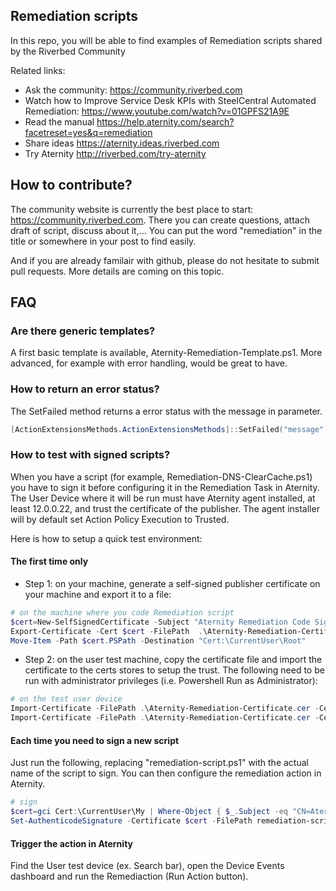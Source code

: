 ## Remediation scripts

In this repo, you will be able to find examples of Remediation scripts shared by the Riverbed Community

Related links:

- Ask the community: https://community.riverbed.com
- Watch how to Improve Service Desk KPIs with SteelCentral Automated Remediation: https://www.youtube.com/watch?v=01GPFS21A9E
- Read the manual https://help.aternity.com/search?facetreset=yes&q=remediation
- Share ideas https://aternity.ideas.riverbed.com 
- Try Aternity http://riverbed.com/try-aternity


## How to contribute?

The community website is currently the best place to start: https://community.riverbed.com.
There you can create questions, attach draft of script, discuss about it,... You can put the word "remediation" in the title or somewhere in your post to find easily.

And if you are already familair with github, please do not hesitate to submit pull requests. More details are coming on this topic.

## FAQ

### Are there generic templates?

A first basic template is available, Aternity-Remediation-Template.ps1.
More advanced, for example with error handling, would be great to have.

### How to return an error status?

The SetFailed method returns a error status with the message in parameter. 

```powershell
[ActionExtensionsMethods.ActionExtensionsMethods]::SetFailed("message")
```

### How to test with signed scripts?

When you have a script (for example, Remediation-DNS-ClearCache.ps1) you have to sign it before configuring it in the Remediation Task in Aternity. The User Device where it will be run must have Aternity agent installed, at least 12.0.0.22, and trust the certificate of the publisher.
The agent installer will by default set Action Policy Execution to Trusted.

Here is how to setup a quick test environment:

#### The first time only

- Step 1: on your machine, generate a self-signed publisher certificate on your machine and export it to a file:

```powershell
# on the machine where you code Remediation script
$cert=New-SelfSignedCertificate -Subject "Aternity Remediation Code Signing" -Type CodeSigningCert -CertStoreLocation cert:\CurrentUser\My
Export-Certificate -Cert $cert -FilePath  .\Aternity-Remediation-Certificate.cer
Move-Item -Path $cert.PSPath -Destination "Cert:\CurrentUser\Root"
```

- Step 2: on the user test machine, copy the certificate file and import the certificate to the certs stores to setup the trust. The following need to be run with administrator privileges (i.e. Powershell Run as Administrator):

```powershell
# on the test user device
Import-Certificate -FilePath .\Aternity-Remediation-Certificate.cer -CertStoreLocation Cert:\LocalMachine\TrustedPublisher
Import-Certificate -FilePath .\Aternity-Remediation-Certificate.cer -CertStoreLocation Cert:\LocalMachine\Root
``` 

#### Each time you need to sign a new script

Just run the following, replacing "remediation-script.ps1" with the actual name of the script to sign. You can then configure the remediation action in Aternity.

```powershell
# sign
$cert=gci Cert:\CurrentUser\My | Where-Object { $_.Subject -eq "CN=Aternity Remediation Code Signing" }
Set-AuthenticodeSignature -Certificate $cert -FilePath remediation-script.ps1 
```

#### Trigger the action in Aternity

Find the User test device (ex. Search bar), open the Device Events dashboard and run the Remediaction (Run Action button). 
